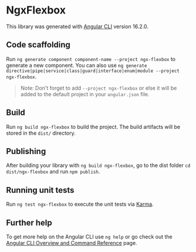 # NgxFlexbox

This library was generated with [Angular CLI](https://github.com/angular/angular-cli) version 16.2.0.

## Code scaffolding

Run `ng generate component component-name --project ngx-flexbox` to generate a new component. You can also use `ng generate directive|pipe|service|class|guard|interface|enum|module --project ngx-flexbox`.
> Note: Don't forget to add `--project ngx-flexbox` or else it will be added to the default project in your `angular.json` file. 

## Build

Run `ng build ngx-flexbox` to build the project. The build artifacts will be stored in the `dist/` directory.

## Publishing

After building your library with `ng build ngx-flexbox`, go to the dist folder `cd dist/ngx-flexbox` and run `npm publish`.

## Running unit tests

Run `ng test ngx-flexbox` to execute the unit tests via [Karma](https://karma-runner.github.io).

## Further help

To get more help on the Angular CLI use `ng help` or go check out the [Angular CLI Overview and Command Reference](https://angular.io/cli) page.
